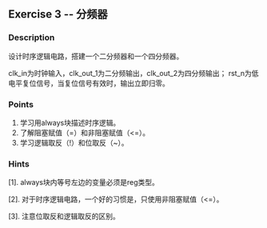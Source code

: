 ## Exercise 3 -- 分频器

### Description

设计时序逻辑电路，搭建一个二分频器和一个四分频器。

clk_in为时钟输入，clk_out_1为二分频输出，clk_out_2为四分频输出；
rst_n为低电平复位信号，当复位信号有效时，输出立即归零。

### Points

1. 学习用always块描述时序逻辑。
2. 了解阻塞赋值（=）和非阻塞赋值（<=）。
3. 学习逻辑取反（!）和位取反（~）。

### Hints

[1]. always块内等号左边的变量必须是reg类型。

[2]. 对于时序逻辑电路，一个好的习惯是，只使用非阻塞赋值（<=）。

[3]. 注意位取反和逻辑取反的区别。

